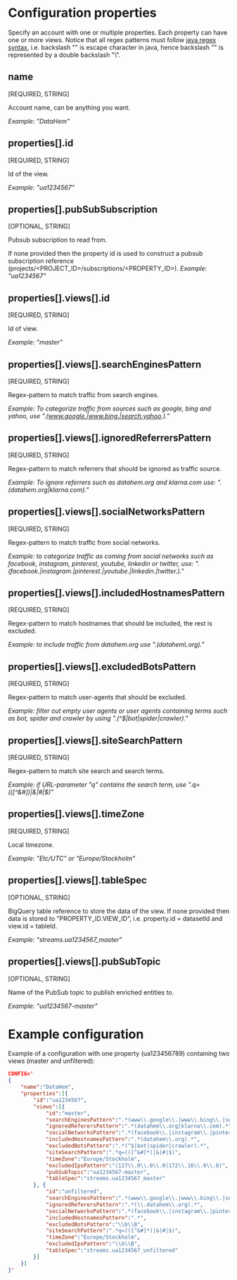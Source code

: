 # Configuration properties
Specify an account with one or multiple properties. Each property can have one or more views. 
Notice that all regex patterns must follow [java regex syntax](https://docs.oracle.com/javase/8/docs/api/java/util/regex/Pattern.html), i.e. backslash "\" is escape character in java, hence backslash "\" is represented by a double backslash "\\".

## name
[REQUIRED, STRING]

Account name, can be anything you want. 

_Example: "DataHem"_

## properties[].id
[REQUIRED, STRING]

Id of the view. 

_Example: "ua1234567"_

## properties[].pubSubSubscription
[OPTIONAL, STRING]

Pubsub subscription to read from. 

If none provided then the property id is used to construct a pubsub subscription reference (projects/<PROJECT_ID>/subscriptions/<PROPERTY_ID>). 
_Example: "ua1234567"_

## properties[].views[].id 
[REQUIRED, STRING]

Id of view. 

_Example: "master"_

## properties[].views[].searchEnginesPattern
[REQUIRED, STRING] 

Regex-pattern to match traffic from search engines. 

_Example: To categorize traffic from sources such as google, bing and yahoo, use ".*(www.google.|www.bing.|search.yahoo.).*"_

## properties[].views[].ignoredReferrersPattern 
[REQUIRED, STRING] 

Regex-pattern to match referrers that should be ignored as traffic source. 

_Example: To ignore referrers such as datahem.org and klarna.com use: ".*(datahem.org|klarna.com).*"_

## properties[].views[].socialNetworksPattern 
[REQUIRED, STRING]

Regex-pattern to match traffic from social networks. 

_Example: to categorize traffic as coming from social networks such as facebook, instagram, pinterest, youtube, linkedin or twitter, use: ".*(facebook.|instagram.|pinterest.|youtube.|linkedin.|twitter.).*"_

## properties[].views[].includedHostnamesPattern 
[REQUIRED, STRING]

Regex-pattern to match hostnames that should be included, the rest is excluded. 

_Example: to include traffic from datahem.org use ".*(datahem\\.org).*"_

## properties[].views[].excludedBotsPattern 
[REQUIRED, STRING] 

Regex-pattern to match user-agents that should be excluded. 

_Example: filter out empty user agents or user agents containing terms such as bot, spider and crawler by using ".*(^$|bot|spider|crawler).*"_

## properties[].views[].siteSearchPattern 
[REQUIRED, STRING] 

Regex-pattern to match site search and search terms. 

_Example: if URL-parameter "q" contains the search term, use ".*q=(([^&#]*)|&|#|$)"_

## properties[].views[].timeZone 
[REQUIRED, STRING]

Local timezone. 

_Example: "Etc/UTC" or "Europe/Stockholm"_

## properties[].views[].tableSpec 
[OPTIONAL, STRING] 

BigQuery table reference to store the data of the view. If none provided then data is stored to "PROPERTY_ID.VIEW_ID", i.e. property.id = datasetId and view.id = tableId.

*Example: "streams.ua1234567_master"*

## properties[].views[].pubSubTopic 
[OPTIONAL, STRING] 

Name of the PubSub topic to publish enriched entities to. 

_Example: "ua1234567-master"_

# Example configuration
Example of a configuration with one property (ua123456789) containing two views (master and unfiltered):

```json
CONFIG=' 
{
    "name":"DataHem", 
    "properties":[{ 
        "id":"ua1234567", 
        "views":[{ 
            "id":"master", 
            "searchEnginesPattern":".*(www\\.google\\.|www\\.bing\\.|search\\.yahoo\\.).*", 
            "ignoredReferersPattern":".*(datahem\\.org|klarna\\.com).*", 
            "socialNetworksPattern":".*(facebook\\.|instagram\\.|pinterest\\.|youtube\\.|linkedin\\.|twitter\\.).*", 
            "includedHostnamesPattern":".*(datahem\\.org).*", 
            "excludedBotsPattern":".*(^$|bot|spider|crawler).*", 
            "siteSearchPattern":".*q=(([^&#]*)|&|#|$)", 
            "timeZone":"Europe/Stockholm", 
            "excludedIpsPattern":"(127\\.0\\.0\\.0|172\\.16\\.0\\.0)", 
            "pubSubTopic":"ua1234567-master", 
            "tableSpec":"streams.ua1234567_master"
        }, { 
            "id":"unfiltered", 
            "searchEnginesPattern":".*(www\\.google\\.|www\\.bing\\.|search\\.yahoo\\.).*", 
            "ignoredReferersPattern":".*(\\.datahem\\.org).*", 
            "socialNetworksPattern":".*(facebook\\.|instagram\\.|pinterest\\.|youtube\\.|linkedin\\.|twitter\\.).*", 
            "includedHostnamesPattern":".*", 
            "excludedBotsPattern":"\\b\\B", 
            "siteSearchPattern":".*q=(([^&#]*)|&|#|$)", 
            "timeZone":"Europe/Stockholm", 
            "excludedIpsPattern":"\\b\\B", 
            "tableSpec":"streams.ua1234567_unfiltered"
        }]
    }]
}'
```